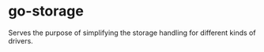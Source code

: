 # go-storage
Serves the purpose of simplifying the storage handling for different kinds of drivers.
